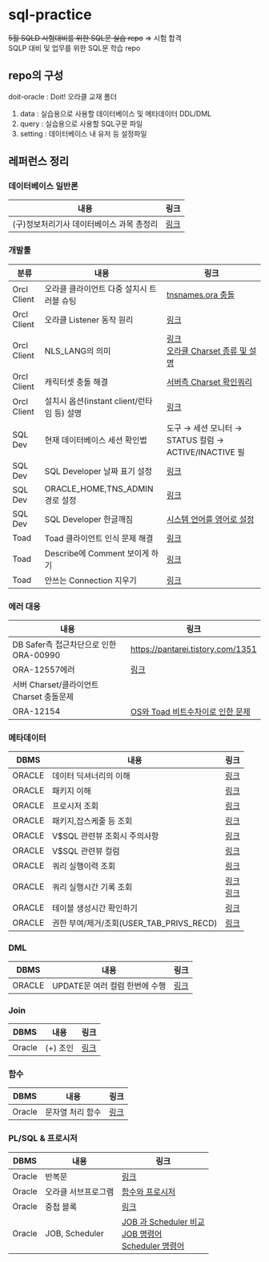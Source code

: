 # sql-practice
<s>5월 SQLD 시험대비를 위한 SQL문 실습 repo</s> => 시험 합격  
SQLP 대비 및 업무를 위한 SQL문 학습 repo

## repo의 구성
doit-oracle : Doit! 오라클 교재 폴더
1. data : 실습용으로 사용할 데이터베이스 및 메타데이터 DDL/DML
2. query : 실습용으로 사용할 SQL구문 파일
3. setting : 데이터베이스 내 유저 등 설정파일

## 레퍼런스 정리
### 데이터베이스 일반론
|내용|링크|
|---|---|
|(구)정보처리기사 데이터베이스 과목 총정리|[링크](https://androidtest.tistory.com/56)|

### 개발툴
|분류|내용|링크|
|---|---|---|
|Orcl Client|오라클 클라이언트 다중 설치시 트러블 슈팅|[tnsnames.ora 충돌](https://booraik.tistory.com/entry/Oracle-%EC%97%AC%EB%9F%AC-Ver%EC%9D%98-%EC%98%A4%EB%9D%BC%ED%81%B4%EC%9D%84-%EC%84%A4%EC%B9%98%ED%95%A8%EC%9C%BC%EB%A1%9C-%EC%9D%B8%ED%95%B4-%EB%82%98%EB%8A%94-%EC%B6%A9%EB%8F%8C%ED%98%84%EC%83%81)|
|Orcl Client|오라클 Listener 동작 원리|[링크](http://www.gurubee.net/lecture/2811)|
|Orcl Client|NLS_LANG의 의미|[링크](https://m.blog.naver.com/PostView.nhn?blogId=tyboss&logNo=70036575256&proxyReferer=https:%2F%2Fwww.google.com%2F)<br>[오라클 Charset 종류 및 설명](https://db.necoaki.net/134)|
|Orcl Client|캐릭터셋 충돌 해결|[서버측 Charset 확인쿼리](https://poison81.tistory.com/entry/%EC%98%A4%EB%9D%BC%ED%81%B4-%ED%95%9C%EA%B8%80%EA%B9%A8%EC%A7%90%ED%98%84%EC%83%81-%ED%95%B4%EA%B2%B0%EB%B0%A9%EB%B2%95-%ED%86%A0%EB%93%9C)|
|Orcl Client|설치시 옵션(instant client/런타임 등) 설명|[링크](https://m.blog.naver.com/PostView.nhn?blogId=iceprce&logNo=150131040553&proxyReferer=https:%2F%2Fwww.google.com%2F)|
|SQL Dev|현재 데이터베이스 세션 확인법|도구 → 세션 모니터 → STATUS 컬럼 → ACTIVE/INACTIVE 필|
|SQL Dev|SQL Developer 날짜 표기 설정|[링크](https://allmana.tistory.com/98)|
|SQL Dev|ORACLE_HOME,TNS_ADMIN 경로 설정|[링크](https://www.hyoyoung.net/88)|
|SQL Dev|SQL Developer 한글깨짐|[시스템 언어를 영어로 설정](https://dongyeopblog.wordpress.com/2016/03/16/%EC%98%A4%EB%9D%BC%ED%81%B4-sql-developer-%ED%95%9C%EA%B8%80%EA%B9%A8%EC%A7%90%EB%AC%B8%EC%A0%9C-%EC%98%81%EB%AC%B8%ED%8C%90/)|
|Toad|Toad 클라이언트 인식 문제 해결|[링크](http://blog.naver.com/PostView.nhn?blogId=icandoevery&logNo=140115580947&redirect=Dlog&widgetTypeCall=true)|
|Toad|Describe에 Comment 보이게 하기|[링크](https://zzznara2.tistory.com/180)|
|Toad|안쓰는 Connection 지우기|[링크](https://stove99.tistory.com/183)|
### 에러 대응
|내용|링크|
|---|---|
|DB Safer측 접근차단으로 인한 ORA-00990|https://pantarei.tistory.com/1351|
|ORA-12557에러|[링크](https://m.blog.naver.com/PostView.nhn?blogId=jjjhygo91&logNo=221527599370&proxyReferer=https:%2F%2Fwww.google.com%2F)|
|서버 Charset/클라이언트 Charset 충돌문제||
|ORA-12154|[OS와 Toad 비트수차이로 인한 문제](https://addio3305.tistory.com/73)|
### 메타데이터
|DBMS|내용|링크|
|---|---|---|
|ORACLE| 데이터 딕셔너리의 이해|[링크](https://tocsg.tistory.com/78)|
|ORACLE| 패키지 이해|[링크](https://coding-factory.tistory.com/456)|
|ORACLE| 프로시저 조회|[링크](https://gent.tistory.com/108)|
|ORACLE| 패키지,잡스케줄 등 조회|[링크](https://m.blog.naver.com/PostView.nhn?blogId=eyekdk&logNo=60189429188&proxyReferer=https:%2F%2Fwww.google.com%2F)|
|ORACLE| V$SQL 관련뷰 조회시 주의사항|[링크](https://ukja.tistory.com/323)|
|ORACLE| V$SQL 관련뷰 컬럼|[링크](https://hyunki1019.tistory.com/42)|
|ORACLE| 쿼리 실행이력 조회|[링크](http://blog.naver.com/PostView.nhn?blogId=webmaster23&logNo=220909957416&parentCategoryNo=&categoryNo=3&viewDate=&isShowPopularPosts=false&from=postView)|
|ORACLE| 쿼리 실행시간 기록 조회|[링크](https://hellowk1.blogspot.com/2018/06/oracle-db.html) <br>[링크](https://tyboss.tistory.com/entry/Oracle-%EC%98%A4%EB%9D%BC%ED%81%B4-%EC%BF%BC%EB%A6%AC-%EC%8B%9C%EA%B0%84)|
|ORACLE| 테이블 생성시간 확인하기|[링크](etc-query/check_create_date.sql)|
|ORACLE| 권한 부여/제거/조회(USER_TAB_PRIVS_RECD) | [링크](https://m.blog.naver.com/PostView.nhn?blogId=heartflow89&logNo=221002112762&proxyReferer=https:%2F%2Fwww.google.com%2F)|

### DML
|DBMS|내용|링크|
|---|---|---|
|ORACLE|UPDATE문 여러 컬럼 한번에 수행|[링크](https://dongdongfather.tistory.com/114)|

### Join
|DBMS|내용|링크|
|--|--|--|
|Oracle|(+) 조인|[링크](https://gent.tistory.com/289)|

### 함수
|DBMS|내용|링크|
|--|--|--|
|Oracle|문자열 처리 함수|[링크](https://m.blog.naver.com/PostView.nhn?blogId=c6369&logNo=220734317313&proxyReferer=https:%2F%2Fwww.google.com%2F)|

### PL/SQL & 프로시저
|DBMS|내용|링크|
|--|--|--|
|Oracle|반복문|[링크](https://coding-factory.tistory.com/452)|
|Oracle|오라클 서브프로그램|[함수와 프로시저](https://gdtbgl93.tistory.com/149)|
|Oracle|중첩 블록|[링크](https://nrhan.tistory.com/entry/PLSQL-%EA%B0%9C%EA%B4%80-2)|
|Oracle|JOB, Scheduler|[JOB 과 Scheduler 비교](https://m.blog.naver.com/PostView.nhn?blogId=tttnnn1234&logNo=220190181975&proxyReferer=https:%2F%2Fwww.google.com%2F)<br>[JOB 명령어](https://tnsgud.tistory.com/38)<br>[Scheduler 명령어](https://m.blog.naver.com/PostView.nhn?blogId=tttnnn1234&logNo=220190181975&proxyReferer=https:%2F%2Fwww.google.com%2F)|

